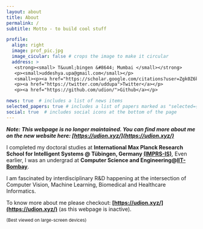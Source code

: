 ```yaml
---
layout: about
title: About
permalink: /
subtitle: Motto - to build cool stuff

profile:
  align: right
  image: prof_pic.jpg
  image_cicular: false # crops the image to make it circular
  address: >
   <strong><small> T&uuml;bingen &#8644; Mumbai </small></strong>
   <p><small>uddeshya.upa@gmail.com</small></p>
   <small><p><a href="https://scholar.google.com/citations?user=Zgk0Z6kAAAAJ&hl=en">Google Scholar</a></p>
   <p><a href="https://twitter.com/uddupa">Twitter</a></p>
   <p><a href="https://github.com/udion/">Github</a></p>

news: true  # includes a list of news items
selected_papers: true # includes a list of papers marked as "selected={true}"
social: true  # includes social icons at the bottom of the page
---
```


***Note: This webpage is no longer maintained. You can find more about me on the new website here: [https://udion.xyz/](https://udion.xyz/)***

I completed my doctoral studies at **International Max Planck Research School for Intelligent Systems @ T&uuml;bingen, Germany [(IMPRS-IS)](https://imprs.is.mpg.de/)**,
Even earlier, I was an undergrad at **Computer Science and Engineering@[IIT-Bombay](https://www.iitb.ac.in/)**. 

I am fascinated by interdisciplinary R&D happening at the intersection of Computer Vision, Machine Learning, Biomedical and Healthcare Informatics.

To know more about me please checkout: **[https://udion.xyz/](https://udion.xyz/)** (as this webpage is inactive).

<p><small>(Best viewed on large-screen devices)</small></p>